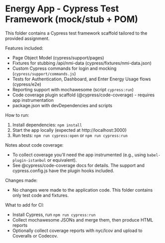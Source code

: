 # Energy App - Cypress Test Framework (mock/stub + POM)

This folder contains a Cypress test framework scaffold tailored to the provided assignment.

Features included:
- Page Object Model (cypress/support/pages)
- Fixtures for stubbing /api/nmi-data (cypress/fixtures/nmi-data.json)
- Custom Cypress commands for login and mocking (`cypress/support/commands.js`)
- Tests for Authentication, Dashboard, and Enter Energy Usage flows (cypress/e2e)
- Reporting support with mochawesome (script `cypress:run`)
- Code coverage plugin scaffold (@cypress/code-coverage) - requires app instrumentation
- package.json with devDependencies and scripts

How to run:
1. Install dependencies: `npm install`
2. Start the app locally (expected at http://localhost:3000)
3. Run tests: `npm run cypress:open` or `npm run cypress:run`

Notes about code coverage:
- To collect coverage you'll need the app instrumented (e.g., using `babel-plugin-istanbul` or equivalent).
- See @cypress/code-coverage docs for details. The support and cypress.config.js have the plugin hooks included.

Changes made:
- No changes were made to the application code. This folder contains only test code and fixtures.

What to add for CI:
- Install Cypress, run `npm run cypress:run`
- Collect mochawesome JSONs and merge them, then produce HTML reports
- Optionally collect coverage reports with nyc/lcov and upload to Coveralls or Codecov.

